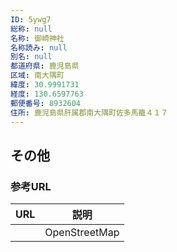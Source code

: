 ```yaml
---
ID: 5ywg7
総称: null
名称: 御崎神社
名称読み: null
別名: null
都道府県: 鹿児島県
区域: 南大隅町
緯度: 30.9991731
経度: 130.6597763
郵便番号: 8932604
住所: 鹿児島県肝属郡南大隅町佐多馬籠４１７
---
```


## その他

### 参考URL

| URL | 説明          |
| --- | ------------- |
|     | OpenStreetMap |
